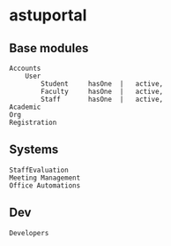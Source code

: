 # astuportal

## Base modules
	Accounts
		User
			Student		hasOne	|	active, 
			Faculty		hasOne	|	active, 
			Staff		hasOne	|	active, 
	Academic
	Org
	Registration

## Systems
	StaffEvaluation
	Meeting Management
	Office Automations

## Dev
	Developers

